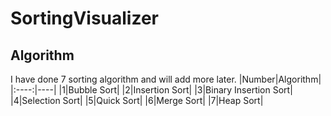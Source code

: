 # SortingVisualizer

## Algorithm
I have done 7 sorting algorithm and will add more later.
|Number|Algorithm|
|:----:|----|
|1|Bubble Sort|
|2|Insertion Sort|
|3|Binary Insertion Sort|
|4|Selection Sort|
|5|Quick Sort|
|6|Merge Sort|
|7|Heap Sort|

